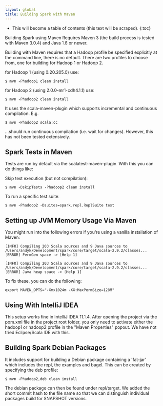 ```yaml
---
layout: global
title: Building Spark with Maven
---
```


* This will become a table of contents (this text will be scraped).
{:toc}

Building Spark using Maven Requires Maven 3 (the build process is tested with Maven 3.0.4) and Java 1.6 or newer.

Building with Maven requires that a Hadoop profile be specified explicitly at the command line, there is no default. There are two profiles to choose from, one for building for Hadoop 1 or Hadoop 2.

for Hadoop 1 (using 0.20.205.0) use:

    $ mvn -Phadoop1 clean install


for Hadoop 2 (using 2.0.0-mr1-cdh4.1.1) use:

    $ mvn -Phadoop2 clean install

It uses the scala-maven-plugin which supports incremental and continuous compilation. E.g.

    $ mvn -Phadoop2 scala:cc

…should run continuous compilation (i.e. wait for changes). However, this has not been tested extensively.

## Spark Tests in Maven ##

Tests are run by default via the scalatest-maven-plugin. With this you can do things like:

Skip test execution (but not compilation):

    $ mvn -DskipTests -Phadoop2 clean install

To run a specific test suite:

    $ mvn -Phadoop2 -Dsuites=spark.repl.ReplSuite test


## Setting up JVM Memory Usage Via Maven ##

You might run into the following errors if you're using a vanilla installation of Maven:

    [INFO] Compiling 203 Scala sources and 9 Java sources to /Users/andyk/Development/spark/core/target/scala-2.9.2/classes...
    [ERROR] PermGen space -> [Help 1]

    [INFO] Compiling 203 Scala sources and 9 Java sources to /Users/andyk/Development/spark/core/target/scala-2.9.2/classes...
    [ERROR] Java heap space -> [Help 1]

To fix these, you can do the following:

    export MAVEN_OPTS="-Xmx1024m -XX:MaxPermSize=128M"


## Using With IntelliJ IDEA ##

This setup works fine in IntelliJ IDEA 11.1.4. After opening the project via the pom.xml file in the project root folder, you only need to activate either the hadoop1 or hadoop2 profile in the "Maven Properties" popout. We have not tried Eclipse/Scala IDE with this.

## Building Spark Debian Packages ##

It includes support for building a Debian package containing a 'fat-jar' which includes the repl, the examples and bagel. This can be created by specifying the deb profile:

    $ mvn -Phadoop2,deb clean install

The debian package can then be found under repl/target. We added the short commit hash to the file name so that we can distinguish individual packages build for SNAPSHOT versions.
